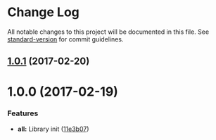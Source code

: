 # Change Log

All notable changes to this project will be documented in this file. See [standard-version](https://github.com/conventional-changelog/standard-version) for commit guidelines.

<a name="1.0.1"></a>
## [1.0.1](https://github.com/asteridux/alterdux/compare/v1.0.0...v1.0.1) (2017-02-20)



<a name="1.0.0"></a>
# 1.0.0 (2017-02-19)


### Features

* **all:** Library init ([11e3b07](https://github.com/asteridux/alterdux/commit/11e3b07))
